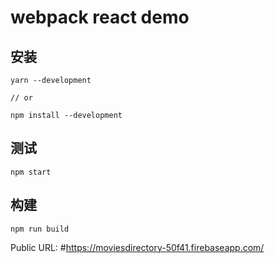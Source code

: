 # webpack react demo

## 安装
```
yarn --development 

// or

npm install --development 
```

## 测试

```
npm start
```

## 构建

```
npm run build
```
Public URL:
#https://moviesdirectory-50f41.firebaseapp.com/
